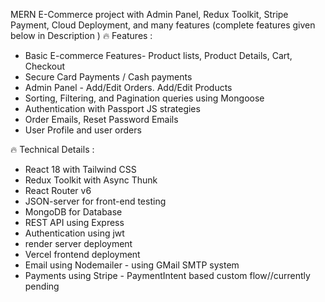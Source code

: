 

MERN E-Commerce project with Admin Panel, Redux Toolkit, Stripe Payment, Cloud Deployment, and many features (complete features given below in Description )
🔥 Features :
- Basic E-commerce Features- Product lists, Product Details, Cart, Checkout 
- Secure Card Payments / Cash payments
- Admin Panel - Add/Edit Orders. Add/Edit Products
- Sorting, Filtering, and Pagination queries using Mongoose
- Authentication with Passport JS strategies
- Order Emails, Reset Password Emails
- User Profile and user orders

🔥 Technical Details :
- React 18 with Tailwind CSS
- Redux Toolkit with Async Thunk
- React Router v6
- JSON-server for front-end testing
- MongoDB for Database
- REST API using Express
- Authentication using jwt 
- render server deployment
- Vercel frontend deployment
- Email using Nodemailer - using GMail SMTP system
- Payments using Stripe - PaymentIntent based custom flow//currently pending
